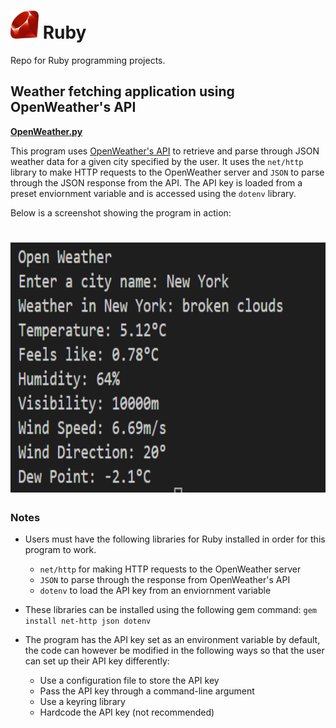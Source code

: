 <h1>
  <img src="https://github.com/joshfarias/Ruby/raw/main/images/ruby-logo.png" alt="ruby logo" height="45">
  Ruby
</h1>
Repo for Ruby programming projects.

## Weather fetching application using OpenWeather's API
**[OpenWeather.py](https://github.com/joshfarias/Ruby/blob/main/src/OpenWeather.rb)**

This program uses [OpenWeather's API](https://openweathermap.org/api) to retrieve and parse through JSON weather data for a given city specified by the user. It uses the `net/http` library to make HTTP requests to the OpenWeather server and `JSON` to parse through the JSON response from the API. The API key is loaded from a preset enviornment variable and is accessed using the `dotenv` library.

Below is a screenshot showing the program in action:

<h1>
<img src="https://github.com/joshfarias/Ruby/blob/main/images/openweather.png" alt="openweather" height="400">
</h1>

### Notes
- Users must have the following libraries for Ruby installed in order for this program to work.
  - `net/http` for making HTTP requests to the OpenWeather server
  - `JSON` to parse through the response from OpenWeather's API
  - `dotenv` to load the API key from an enviornment variable
- These libraries can be installed using the following gem command: `gem install net-http json dotenv`

- The program has the API key set as an environment variable by default, the code can however be modified in the following ways so that the user can set up their API key differently:
  - Use a configuration file to store the API key
  - Pass the API key through a command-line argument
  - Use a keyring library
  - Hardcode the API key (not recommended)

